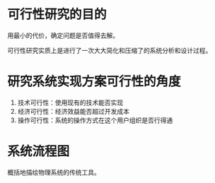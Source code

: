 # 可行性研究的目的
用最小的代价，确定问题是否值得去解。

可行性研究实质上是进行了一次大大简化和压缩了的系统分析和设计过程。


# 研究系统实现方案可行性的角度
1. 技术可行性：使用现有的技术能否实现
1. 经济可行性：经济效益能否超过开发成本
1. 操作可行性：系统的操作方式在这个用户组织是否行得通


# 系统流程图
概括地描绘物理系统的传统工具。



